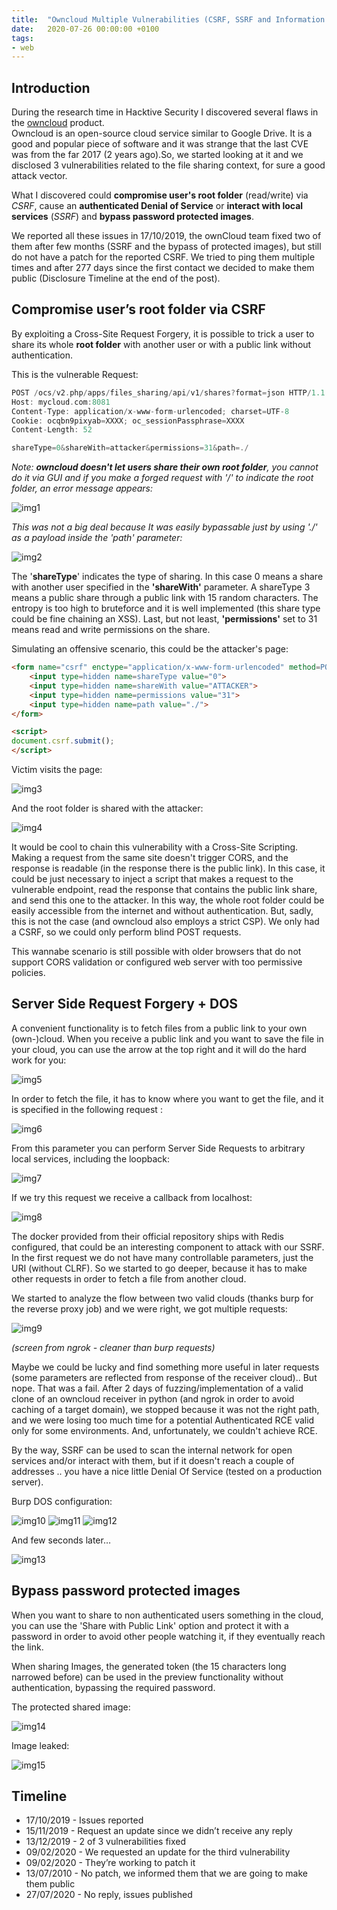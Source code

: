 ```yaml
---
title:  "Owncloud Multiple Vulnerabilities (CSRF, SSRF and Information Leak)"
date:   2020-07-26 00:00:00 +0100
tags:
- web
---
```


## Introduction
During the research time in Hacktive Security I discovered several flaws in the [owncloud](https://owncloud.org/) product.
<br>Owncloud is an open-source cloud service similar to Google Drive. It is a good and popular piece of software and it was strange that the last CVE was from the far 2017 (2 years ago).So, we started looking at it and we disclosed 3 vulnerabilities related to the file sharing context, for sure a good attack vector.

What I discovered could **compromise user's root folder** (read/write) via *CSRF*, cause an **authenticated Denial of Service** or **interact with local services** (*SSRF*) and **bypass password protected images**.

We reported all these issues in 17/10/2019, the ownCloud team fixed two of them after few months (SSRF and the bypass of protected images), but still do not have a patch for the reported CSRF. We tried to ping them multiple times and after 277 days since the first contact we decided to make them public (Disclosure Timeline at the end of the post).



## Compromise user’s root folder via CSRF

By exploiting a Cross-Site Request Forgery, it is possible to trick a user to share its whole **root folder** with another user or with a public link without authentication.

This is the vulnerable Request:

```c
POST /ocs/v2.php/apps/files_sharing/api/v1/shares?format=json HTTP/1.1
Host: mycloud.com:8081
Content-Type: application/x-www-form-urlencoded; charset=UTF-8
Cookie: ocqbn9pixyab=XXXX; oc_sessionPassphrase=XXXX
Content-Length: 52

shareType=0&shareWith=attacker&permissions=31&path=./

```

*Note: **owncloud doesn't let users share their own root folder**, you cannot do it via GUI and if you make a forged request with '/' to indicate the root folder, an error message appears:*

![img1](/notes/images/owncloud/1.png)

*This was not a big deal because It was easily bypassable just by using './' as a payload inside the 'path' parameter:*

![img2](/notes/images/owncloud/2.png)


The '**shareType**' indicates the type of sharing. In this case 0 means a share with another user specified in the **'shareWith'** parameter. A shareType 3 means a public share through a public link with 15 random characters. The entropy is too high to bruteforce and it is well implemented (this share type could be fine chaining an XSS). Last, but not least, **'permissions'** set to 31 means read and write permissions on the share.

Simulating an offensive scenario, this could be the attacker's page:

```html
<form name="csrf" enctype="application/x-www-form-urlencoded" method=POST action=https://TARGET/ocs/v2.php/apps/files_sharing/api/v1/shares?format=json>
    <input type=hidden name=shareType value="0">
    <input type=hidden name=shareWith value="ATTACKER">
    <input type=hidden name=permissions value="31">
    <input type=hidden name=path value="./">    
</form>

<script>
document.csrf.submit();
</script>

```

Victim visits the page:

![img3](/notes/images/owncloud/3.png)

And the root folder is shared with the attacker:

![img4](/notes/images/owncloud/4.png)


It would be cool to chain this vulnerability with a Cross-Site Scripting. Making a request from the same site doesn't trigger CORS, and the response is readable (in the response there is the public link). In this case, it could be just necessary to inject a script that makes a request to the vulnerable endpoint, read the response that contains the public link share, and send this one to the attacker. In this way, the whole root folder could be easily accessible from the internet and without authentication. But, sadly, this is not the case (and owncloud also employs a strict CSP). We only had a CSRF, so we could only perform blind POST requests.

This wannabe scenario is still possible with older browsers that do not support CORS validation or configured web server with too permissive policies. 



## Server Side Request Forgery + DOS

A convenient functionality is to fetch files from a public link to your own (own-)cloud. When you receive a public link and you want to save the file in your cloud, you can use the arrow at the top right and it will do the hard work for you:

![img5](/notes/images/owncloud/5.png)

In order to fetch the file, it has to know where you want to get the file, and it is specified in the following request :

![img6](/notes/images/owncloud/6.png)

From this parameter you can perform Server Side Requests to arbitrary local services, including the loopback:

![img7](/notes/images/owncloud/7.png)

If we try this request we receive a callback from localhost:

![img8](/notes/images/owncloud/8.png)

The docker provided from their official repository ships with Redis configured, that could be an interesting component to attack with our SSRF. In the first request we do not have many controllable parameters, just the URI (without CLRF). So we started to go deeper, because it has to make other requests in order to fetch a file from another cloud.

We started to analyze the flow between two valid clouds (thanks burp for the reverse proxy job) and we were right, we got multiple requests:

![img9](/notes/images/owncloud/9.png)

*(screen from ngrok - cleaner than burp requests)*

Maybe we could be lucky and find something more useful in later requests (some parameters are reflected from response of the receiver cloud).. But nope. That was a fail. After 2 days of fuzzing/implementation of a valid clone of an owncloud receiver in python (and ngrok in order to avoid caching of a target domain), we stopped because it was not the right path, and we were losing too much time for a potential Authenticated RCE valid only for some environments. And, unfortunately, we couldn't achieve RCE.

By the way, SSRF can be used to scan the internal network for open services and/or interact with them, but if it doesn't reach a couple of addresses .. you have a nice little Denial Of Service (tested on a production server).

Burp DOS configuration:

![img10](/notes/images/owncloud/10.png)
![img11](/notes/images/owncloud/11.png)
![img12](/notes/images/owncloud/12.png)

And few seconds later…

![img13](/notes/images/owncloud/13.png)

## Bypass password protected images

When you want to share to non authenticated users something in the cloud, you can use the 'Share with Public Link' option and protect it with a password in order to avoid other people watching it, if they eventually reach the link.

When sharing Images, the generated token (the 15 characters long narrowed before) can be used in the preview functionality without authentication, bypassing the required password.

The protected shared image:

![img14](/notes/images/owncloud/14.png)

Image leaked:

![img15](/notes/images/owncloud/15.png)

## Timeline
- 17/10/2019 - Issues reported
- 15/11/2019 - Request an update since we didn’t receive any reply
- 13/12/2019 - 2 of 3 vulnerabilities fixed
- 09/02/2020 - We requested an update for the third vulnerability
- 09/02/2020 - They’re working to patch it
- 13/07/2010 - No patch, we informed them that we are going to make them public
- 27/07/2020 - No reply, issues published